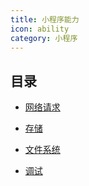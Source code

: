 ```yaml
---
title: 小程序能力
icon: ability
category: 小程序
---
```


## 目录

- [网络请求](network.md)

- [存储](storage.md)

- [文件系统](fileSystem.md)

- [调试](debug.md)
